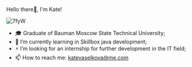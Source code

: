 Hello there👋, I'm Kate!

![7fyW](https://user-images.githubusercontent.com/66886929/111467753-ddd9ff80-8735-11eb-80ff-2fa13fe146e7.gif)


- 🎓 Graduate of Bauman Moscow State Technical University;
- 🌱 I’m currently learning in Skillbox java development;
- ⚡ I’m looking for an internship for further development in the IT field;
- 📫 How to reach me: katevaselkova@me.com

